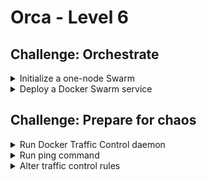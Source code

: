 # Orca - Level 6

## Challenge: Orchestrate

<details><summary>Initialize a one-node Swarm</summary>
<p>

```bash
docker swarm init
```

in case you are asked to pick a specific network interface:

```bash
ifconfig

# for example if eth1 was picked
docker swarm init --advertise-addr eth1
```

</p>
</details>

<details><summary>Deploy a Docker Swarm service</summary>
<p>

```bash
docker-compose stop
docker stack deploy -c docker-compose.yml orca
```

```bash
docker service ls
docker service ps orca_orca
```

```bash
docker service scale orca_orca=3
```

```bash
docker stack rm orca
```

</p>
</details>

## Challenge: Prepare for chaos

<details><summary>Run Docker Traffic Control daemon</summary>
<p>

https://github.com/lukaszlach/docker-tc

```bash
docker run -d \
    --name docker-tc \
    --network host \
    --cap-add NET_ADMIN \
    --restart always \
    -v /var/run/docker.sock:/var/run/docker.sock \
    -v /var/docker-tc:/var/docker-tc \
    lukaszlach/docker-tc
```

</p>
</details>

<details><summary>Run ping command</summary>
<p>

```bash
docker network create test
docker run -it --name ping \
    --net test \
    --label "com.docker-tc.enabled=1" \
    --label "com.docker-tc.delay=100ms" \
    --label "com.docker-tc.loss=50%" \
    --label "com.docker-tc.duplicate=50%" \
    busybox \
    ping google.com
```

</p>
</details>

<details><summary>Alter traffic control rules</summary>
<p>

```bash
curl -d'delay=300ms' localhost:4080/ping
```

</p>
</details>